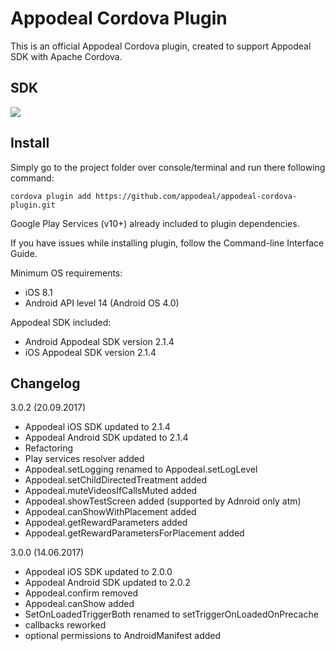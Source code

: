 # Appodeal Cordova Plugin

This is an official Appodeal Cordova plugin, created to support Appodeal SDK with Apache Cordova.

## SDK
[![](https://img.shields.io/badge/docs-here-green.svg)](https://www.appodeal.com/sdk/cordova2)

## Install

Simply go to the project folder over console/terminal and run there following command:

    cordova plugin add https://github.com/appodeal/appodeal-cordova-plugin.git

Google Play Services (v10+) already included to plugin dependencies.

If you have issues while installing plugin, follow the Command-line Interface Guide.

Minimum OS requirements: 

+ iOS 8.1
+ Android API level 14 (Android OS 4.0)

Appodeal SDK included:

+ Android Appodeal SDK version 2.1.4
+ iOS Appodeal SDK version 2.1.4


## Changelog

3.0.2 (20.09.2017)

+ Appodeal iOS SDK updated to 2.1.4
+ Appodeal Android SDK updated to 2.1.4
+ Refactoring
+ Play services resolver added
+ Appodeal.setLogging renamed to Appodeal.setLogLevel
+ Appodeal.setChildDirectedTreatment added
+ Appodeal.muteVideosIfCallsMuted added
+ Appodeal.showTestScreen added (supported by Adnroid only atm)
+ Appodeal.canShowWithPlacement added
+ Appodeal.getRewardParameters added
+ Appodeal.getRewardParametersForPlacement added


3.0.0 (14.06.2017)

+ Appodeal iOS SDK updated to 2.0.0
+ Appodeal Android SDK updated to 2.0.2
+ Appodeal.confirm removed
+ Appodeal.canShow added
+ SetOnLoadedTriggerBoth renamed to setTriggerOnLoadedOnPrecache
+ callbacks reworked
+ optional permissions to AndroidManifest added
